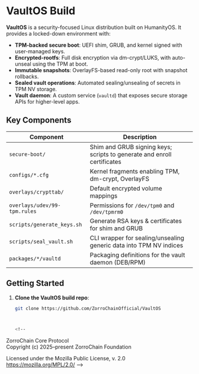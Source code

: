 # VaultOS Build

**VaultOS** is a security-focused Linux distribution built on HumanityOS. It provides a locked-down environment with:

- **TPM-backed secure boot**: UEFI shim, GRUB, and kernel signed with user-managed keys.
- **Encrypted-rootfs**: Full disk encryption via dm-crypt/LUKS, with auto-unseal using the TPM at boot.
- **Immutable snapshots**: OverlayFS-based read-only root with snapshot rollbacks.
- **Sealed vault operations**: Automated sealing/unsealing of secrets in TPM NV storage.
- **Vault daemon**: A custom service (`vaultd`) that exposes secure storage APIs for higher-level apps.

## Key Components

| Component                 | Description                                                             |
|---------------------------|-------------------------------------------------------------------------|
| `secure-boot/`            | Shim and GRUB signing keys; scripts to generate and enroll certificates|
| `configs/*.cfg`           | Kernel fragments enabling TPM, dm-crypt, OverlayFS                      |
| `overlays/crypttab/`      | Default encrypted volume mappings                                       |
| `overlays/udev/99-tpm.rules` | Permissions for `/dev/tpm0` and `/dev/tpmrm0`                         |
| `scripts/generate_keys.sh`| Generate RSA keys & certificates for shim and GRUB                      |
| `scripts/seal_vault.sh`   | CLI wrapper for sealing/unsealing generic data into TPM NV indices      |
| `packages/*/vaultd`       | Packaging definitions for the vault daemon (DEB/RPM)                    |

## Getting Started

1. **Clone the VaultOS build repo**:
   ```bash
   git clone https://github.com/ZorroChainOfficial/VaultOS
   
   
   
   <!--
   
ZorroChain Core Protocol  
Copyright (c) 2025–present ZorroChain Foundation

Licensed under the Mozilla Public License, v. 2.0  
https://mozilla.org/MPL/2.0/
-->
